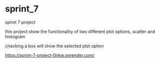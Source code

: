 # sprint_7
sprint 7 project

this project show the functionality of two different plot options, scatter and histogram

checking a box will show the selected plot option

https://sprint-7-project-0nkw.onrender.com/
